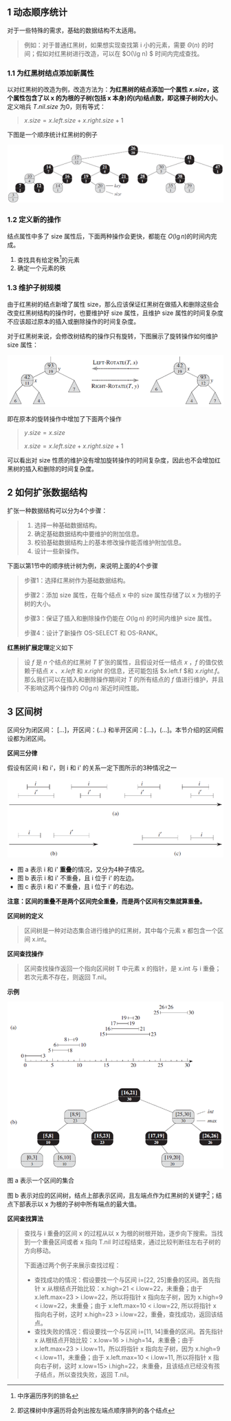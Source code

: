 ## 1 动态顺序统计

对于一些特殊的需求，基础的数据结构不太适用。

> 例如：对于普通红黑树，如果想实现查找第 i 小的元素，需要 $\Theta(n)$ 的时间；假如对红黑树进行改造，可以在 $O(\lg n) $ 时间内完成查找。



### 1.1 为红黑树结点添加新属性

以对红黑树的改造为例，改造方法为：**为红黑树的结点添加一个属性 $x.size$，这个属性包含了以 x 的为根的子树(包括 x 本身)的(内)结点数，即这棵子树的大小**。定义哨兵 $T.nil.size$ 为0，则有等式：

> $x.size = x.left.size + x.right.size + 1$

下图是一个顺序统计红黑树的例子

![SerialRBTree](../static/image/SerialRBTree.png)



### 1.2 定义新的操作

结点属性中多了 size 属性后，下面两种操作会更快，都能在 $O(\lg n)$的时间内完成。

1. 查找具有给定秩[^1]的元素
2. 确定一个元素的秩

### 1.3 维护子树规模

由于红黑树的结点新增了属性 size，那么应该保证红黑树在做插入和删除这些会改变红黑树结构的操作时，也要维护好 size 属性，且维护 size 属性的时间复杂度不应该超过原本的插入或删除操作的时间复杂度。

对于红黑树来说，会修改树结构的操作只有旋转，下图展示了旋转操作如何维护 size 属性：

![RotateWithSize](../static/image/RotateWithSize.png)

即在原本的旋转操作中增加了下面两个操作

> $y.size = x.size$
>
> $x.size = x.left.size + x.right.size + 1$

可以看出对 size 性质的维护没有增加旋转操作的时间复杂度，因此也不会增加红黑树的插入和删除的时间复杂度。



## 2 如何扩张数据结构

扩张一种数据结构可以分为4个步骤：

> 1. 选择一种基础数据结构。
> 2. 确定基础数据结构中要维护的附加信息。
> 3. 校验基础数据结构上的基本修改操作能否维护附加信息。
> 4. 设计一些新操作。

下面以第1节中的顺序统计树为例，来说明上面的4个步骤

> 步骤1：选择红黑树作为基础数据结构。
>
> 步骤2：添加 size 属性，在每个结点 x 中的 size 属性存储了以 x 为根的子树的大小。
>
> 步骤3：保证了插入和删除操作仍能在 $O(\lg n)$ 的时间内维护 size 属性。
>
> 步骤4：设计了新操作 OS-SELECT 和 OS-RANK。

**红黑树扩展定理**定义如下

> 设 $f$ 是 $n$ 个结点的红黑树 $T$ 扩张的属性，且假设对任一结点 $x$ ，$f$ 的值仅依赖于结点 $x$ 、$x.left$ 和 $x.right$ 的信息，还可能包括 $x.left.f $和 $x.right.f$。那么我们可以在插入和删除操作期间对 $T$ 的所有结点的 $f$ 值进行维护，并且不影响这两个操作的 $O(\lg n)$ 渐近时间性能。



## 3 区间树

区间分为闭区间： $[...]$，开区间：$(...)$ 和半开区间：$[...)$，$(...]$。本节介绍的区间假设都为闭区间。



**区间三分律**

假设有区间 i 和 i'，则 i 和 i' 的关系一定下图所示的3种情况之一

![IntervalType](../static/image/IntervalType.png)

- 图 a 表示 i 和 i' **重叠**的情况，又分为4种子情况。
- 图 b 表示 i 和 i' 不重叠，且 i 位于 i‘ 的左边。
- 图 c 表示 i 和 i' 不重叠，且 i 位于 i‘ 的右边。

**注意：区间的重叠不是两个区间完全重叠，而是两个区间有交集就算重叠。**



**区间树的定义**

> 区间树是一种对动态集合进行维护的红黑树，其中每个元素 x 都包含一个区间 x.int。

**区间查找操作**

> 区间查找操作返回一个指向区间树 T 中元素 x 的指针，是 x.int 与 i 重叠；若次元素不存在，则返回 T.nil。



**示例**

![IntervalTreeDemo](../static/image/IntervalTreeDemo.png)

图 a 表示一个区间的集合

图 b 表示对应的区间树，结点上部表示区间，且左端点作为红黑树的关键字[^2]；结点下部表示以 x 为根的子树中所有端点的最大值。



**区间查找算法** 

> 查找与 i 重叠的区间 x 的过程从以 x 为根的树根开始，逐步向下搜索。当找到一个重叠区间或者 x 指向 T.nil 时过程结束，通过比较判断往左右子树的方向移动。
>
> 下面通过两个例子来展示查找过程：
>
> - 查找成功的情况：假设要找一个与区间 i=[22, 25]重叠的区间。首先指针 x 从根结点开始比较：x.high=21 < i.low=22，未重叠；由于 x.left.max=23 > i.low=22，所以将指针 x 指向左子树，因为 x.high=9 < i.low=22，未重叠；由于 x.left.max=10 < i.low=22, 所以将指针 x 指向右子树，这时 x.high=23 > i.low=22，重叠，查找成功，返回该结点。
> - 查找失败的情况：假设要找一个与区间 i=[11, 14]重叠的区间。首先指针 x 从根结点开始比较：x.low=16 > i.high=14，未重叠；由于 x.left.max=23 > i.low=11，所以将指针 x 指向左子树，因为 x.high=9 < i.low=11，未重叠；由于 x.left.max=10 < i.low=11, 所以将指针 x 指向右子树，这时 x.low=15> i.high=22，未重叠，且该结点已经没有孩子结点，所以查找失败，返回 T.nil。



[^1]: 中序遍历序列的排名 
[^2]:即这棵树中序遍历将会列出按左端点顺序排列的各个结点